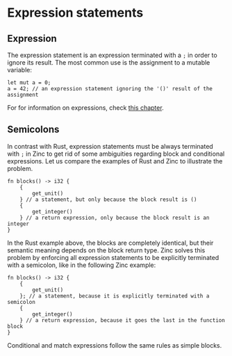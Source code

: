 # Expression statements

## Expression

The expression statement is an expression terminated with a `;` in order
to ignore its result. The most common use is the assignment to a mutable
variable:

```rust,no_run,noplaypen
let mut a = 0;
a = 42; // an expression statement ignoring the '()' result of the assignment
```

For for information on expressions, check [this chapter](../06-expressions/00-overview.md).

## Semicolons

In contrast with Rust, expression statements must be always terminated with `;`
in Zinc to get rid of some ambiguities regarding block and conditional
expressions. Let us compare the examples of Rust and Zinc to illustrate the
problem.

```rust,no_run,noplaypen
fn blocks() -> i32 {
    {
        get_unit()
    } // a statement, but only because the block result is ()
    {
        get_integer()
    } // a return expression, only because the block result is an integer
}
```

In the Rust example above, the blocks are completely identical, but their semantic
meaning depends on the block return type. Zinc solves this problem by enforcing
all expression statements to be explicitly terminated with a semicolon, like in
the following Zinc example:

```rust,no_run,noplaypen
fn blocks() -> i32 {
    {
        get_unit()
    }; // a statement, because it is explicitly terminated with a semicolon
    {
        get_integer()
    } // a return expression, because it goes the last in the function block
}
```

Conditional and match expressions follow the same rules as simple blocks.
